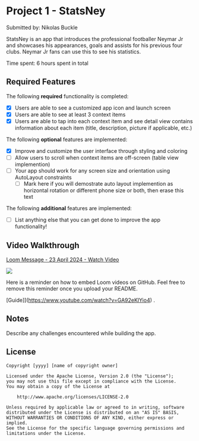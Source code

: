 # Project 1 - StatsNey

Submitted by: Nikolas Buckle

StatsNey is an app that introduces the professional footballer Neymar Jr and showcases his appearances, goals and assists for his previous four clubs. Neymar Jr fans can use this to see his statistics.

Time spent: 6 hours spent in total

## Required Features

The following **required** functionality is completed:

- [x] Users are able to see a customized app icon and launch screen
- [x] Users are able to see at least 3 context items
- [x] Users are able to tap into each context item and see detail view contains information about each item (title, description, picture if applicable, etc.)
 
The following **optional** features are implemented:

- [x] Improve and customize the user interface through styling and coloring
- [ ] Allow users to scroll when context items are off-screen (table view implemention)
- [ ] Your app should work for any screen size and orientation using AutoLayout constraints
  - [ ] Mark here if you will demostrate auto layout implemention as horizontal rotation or different phone size or both, then erase this text

The following **additional** features are implemented:

- [ ] List anything else that you can get done to improve the app functionality!

## Video Walkthrough
<div>
    <a href="https://www.loom.com/share/58033056ba2a4898a1756a8d86bafc55">
      <p>Loom Message - 23 April 2024 - Watch Video</p>
    </a>
    <a href="https://www.loom.com/share/58033056ba2a4898a1756a8d86bafc55">
      <img style="max-width:300px;" src="https://cdn.loom.com/https://cdn.loom.com/sessions/thumbnails/58033056ba2a4898a1756a8d86bafc55-00001.jpg">
    </a>
  </div>
  
Here is a reminder on how to embed Loom videos on GitHub. Feel free to remove this reminder once you upload your README. 

[Guide]](https://www.youtube.com/watch?v=GA92eKlYio4) .

## Notes

Describe any challenges encountered while building the app.

## License

    Copyright [yyyy] [name of copyright owner]

    Licensed under the Apache License, Version 2.0 (the "License");
    you may not use this file except in compliance with the License.
    You may obtain a copy of the License at

        http://www.apache.org/licenses/LICENSE-2.0

    Unless required by applicable law or agreed to in writing, software
    distributed under the License is distributed on an "AS IS" BASIS,
    WITHOUT WARRANTIES OR CONDITIONS OF ANY KIND, either express or implied.
    See the License for the specific language governing permissions and
    limitations under the License.
